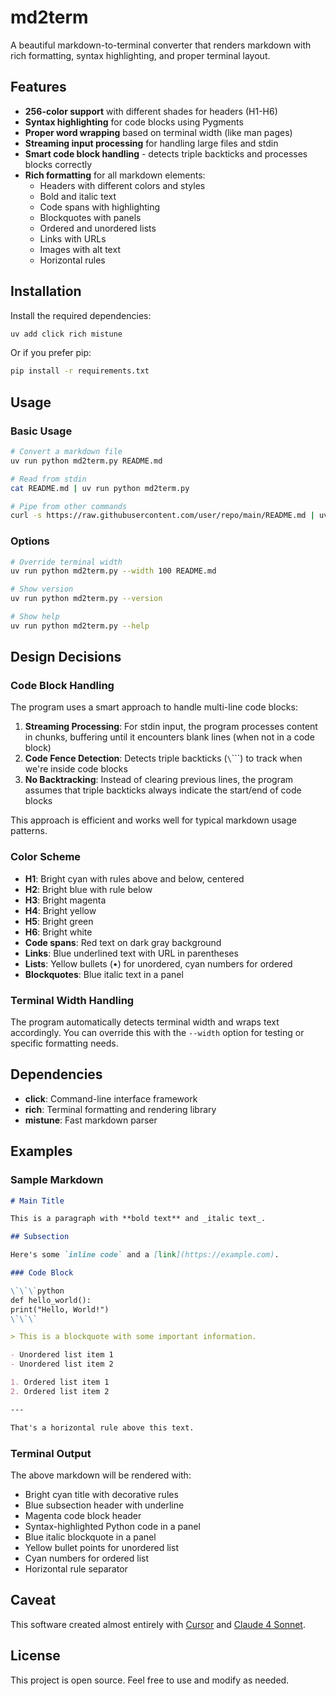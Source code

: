 # md2term

A beautiful markdown-to-terminal converter that renders markdown with rich formatting, syntax highlighting, and proper terminal layout.

## Features

- **256-color support** with different shades for headers (H1-H6)
- **Syntax highlighting** for code blocks using Pygments
- **Proper word wrapping** based on terminal width (like man pages)
- **Streaming input processing** for handling large files and stdin
- **Smart code block handling** - detects triple backticks and processes blocks correctly
- **Rich formatting** for all markdown elements:
  - Headers with different colors and styles
  - Bold and italic text
  - Code spans with highlighting
  - Blockquotes with panels
  - Ordered and unordered lists
  - Links with URLs
  - Images with alt text
  - Horizontal rules

## Installation

Install the required dependencies:

```bash
uv add click rich mistune
```

Or if you prefer pip:

```bash
pip install -r requirements.txt
```

## Usage

### Basic Usage

```bash
# Convert a markdown file
uv run python md2term.py README.md

# Read from stdin
cat README.md | uv run python md2term.py

# Pipe from other commands
curl -s https://raw.githubusercontent.com/user/repo/main/README.md | uv run python md2term.py
```

### Options

```bash
# Override terminal width
uv run python md2term.py --width 100 README.md

# Show version
uv run python md2term.py --version

# Show help
uv run python md2term.py --help
```

## Design Decisions

### Code Block Handling

The program uses a smart approach to handle multi-line code blocks:

1. **Streaming Processing**: For stdin input, the program processes content in chunks, buffering until it encounters blank lines (when not in a code block)
2. **Code Fence Detection**: Detects triple backticks (`\`\`\``) to track when we're inside code blocks
3. **No Backtracking**: Instead of clearing previous lines, the program assumes that triple backticks always indicate the start/end of code blocks

This approach is efficient and works well for typical markdown usage patterns.

### Color Scheme

- **H1**: Bright cyan with rules above and below, centered
- **H2**: Bright blue with rule below
- **H3**: Bright magenta
- **H4**: Bright yellow
- **H5**: Bright green
- **H6**: Bright white
- **Code spans**: Red text on dark gray background
- **Links**: Blue underlined text with URL in parentheses
- **Lists**: Yellow bullets (•) for unordered, cyan numbers for ordered
- **Blockquotes**: Blue italic text in a panel

### Terminal Width Handling

The program automatically detects terminal width and wraps text accordingly. You can override this with the `--width` option for testing or specific formatting needs.

## Dependencies

- **click**: Command-line interface framework
- **rich**: Terminal formatting and rendering library
- **mistune**: Fast markdown parser

## Examples

### Sample Markdown

```markdown
# Main Title

This is a paragraph with **bold text** and _italic text_.

## Subsection

Here's some `inline code` and a [link](https://example.com).

### Code Block

\`\`\`python
def hello_world():
print("Hello, World!")
\`\`\`

> This is a blockquote with some important information.

- Unordered list item 1
- Unordered list item 2

1. Ordered list item 1
2. Ordered list item 2

---

That's a horizontal rule above this text.
```

### Terminal Output

The above markdown will be rendered with:

- Bright cyan title with decorative rules
- Blue subsection header with underline
- Magenta code block header
- Syntax-highlighted Python code in a panel
- Blue italic blockquote in a panel
- Yellow bullet points for unordered list
- Cyan numbers for ordered list
- Horizontal rule separator

## Caveat

This software created almost entirely with [Cursor](https://www.cursor.com/) and [Claude 4 Sonnet](https://www.anthropic.com/).

## License

This project is open source. Feel free to use and modify as needed.
